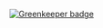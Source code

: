 
[![Greenkeeper badge](https://badges.greenkeeper.io/monokrome/angularjs-node.svg)](https://greenkeeper.io/)
